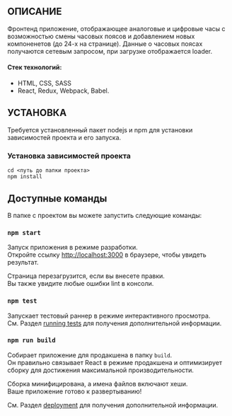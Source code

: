 
ОПИСАНИЕ
------------
Фронтенд приложение, отображающее аналоговые и цифровые часы с возможностью смены часовых поясов и добавлением новых компоненетов (до 24-х на странице). Данные о часовых поясах получаются сетевым запросом, при загрузке отображается loader. 

<h4>Стек технологий:</h4>
<ul>
	<li>HTML, CSS, SASS</li>
	<li>React, Redux, Webpack, Babel.</li>
 </ul>

УСТАНОВКА 
------------

Требуется установленный пакет nodejs и npm для установки зависимостей проекта и его запуска.

### Установка зависимостей проекта

~~~
cd <путь до папки проекта>
npm install
~~~

## Доступные команды

В папке с проектом вы можете запустить следующие команды:

### `npm start`

Запуск приложения в режиме разработки.\
Откройте ссылку [http://localhost:3000](http://localhost:3000) в браузере, чтобы увидеть результат.

Страница перезагрузится, если вы внесете правки.\
Вы также увидите любые ошибки lint в консоли.

### `npm test`

Запускает тестовый раннер в режиме интерактивного просмотра.\
См. Раздел [running tests](https://facebook.github.io/create-react-app/docs/running-tests) для получения дополнительной информации.

### `npm run build`

Собирает приложение для продакшена в папку `build`.\
Он правильно связывает React в режиме продакшена и оптимизирует сборку для достижения максимальной производительности.

Сборка минифицирована, а имена файлов включают хеши. \
Ваше приложение готово к развертыванию!

См. Раздел [deployment](https://facebook.github.io/create-react-app/docs/deployment) для получения дополнительной информации.
